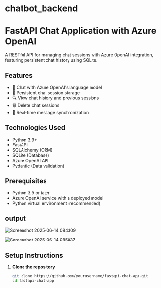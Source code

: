 # chatbot_backend
# FastAPI Chat Application with Azure OpenAI

A RESTful API for managing chat sessions with Azure OpenAI integration, featuring persistent chat history using SQLite.

## Features

- 💬 Chat with Azure OpenAI's language model
- 📂 Persistent chat session storage
- 🔍 View chat history and previous sessions
- 🗑️ Delete chat sessions
- 🔄 Real-time message synchronization

## Technologies Used

- Python 3.9+
- FastAPI
- SQLAlchemy (ORM)
- SQLite (Database)
- Azure OpenAI API
- Pydantic (Data validation)

## Prerequisites

- Python 3.9 or later
- Azure OpenAI service with a deployed model
- Python virtual environment (recommended)


## output

![Screenshot 2025-06-14 084309](https://github.com/user-attachments/assets/65b9afe9-9fa9-4a08-a4cf-b3143c0494a9)

![Screenshot 2025-06-14 085037](https://github.com/user-attachments/assets/736198d3-820b-4420-95b8-7d685a163e21)

## Setup Instructions

1. **Clone the repository**
   ```bash
   git clone https://github.com/yourusername/fastapi-chat-app.git
   cd fastapi-chat-app
   

